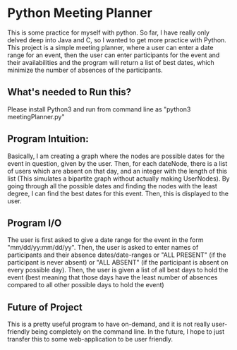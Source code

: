 # Python Meeting Planner
This is some practice for myself with python. So far, I have really only delved deep into Java and C, so I wanted to get more practice with Python. This project is a simple meeting planner, where a user can enter a date range for an event, then the user can enter participants for the event and their availabilities and the program will return a list of best dates, which minimize the number of absences of the participants.

## What's needed to Run this?
Please install Python3 and run from command line as "python3 meetingPlanner.py"

## Program Intuition:
Basically, I am creating a graph where the nodes are possible dates for the event in question, given by the user. Then, for each dateNode, there is a list of users which are absent on that day, and an integer with the length of this list (This simulates a bipartite graph without actually making UserNodes). By going through all the possible dates and finding the nodes with the least degree, I can find the best dates for this event. Then, this is displayed to the user.

## Program I/O
The user is first asked to give a date range for the event in the form "mm/dd/yy:mm/dd/yy". Then, the user is asked to enter names of participants and their absence dates/date-ranges or "ALL PRESENT" (if the participant is never absent) or "ALL ABSENT" (if the participant is absent on every possible day). Then, the user is given a list of all best days to hold the event (best meaning that those days have the least number of absences compared to all other possible days to hold the event)

## Future of Project
This is a pretty useful program to have on-demand, and it is not really user-friendly being completely on the command line. In the future, I hope to just transfer this to some web-application to be user friendly.
